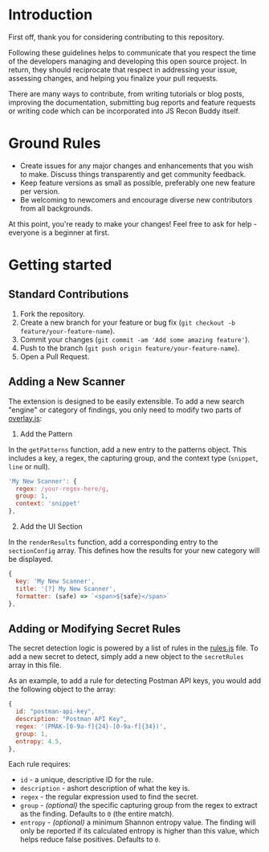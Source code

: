 # Introduction

First off, thank you for considering contributing to this repository.

Following these guidelines helps to communicate that you respect the time of the developers managing and developing this open source project. In return, they should reciprocate that respect in addressing your issue, assessing changes, and helping you finalize your pull requests.

There are many ways to contribute, from writing tutorials or blog posts, improving the documentation, submitting bug reports and feature requests or writing code which can be incorporated into JS Recon Buddy itself.

# Ground Rules

* Create issues for any major changes and enhancements that you wish to make. Discuss things transparently and get community feedback.
* Keep feature versions as small as possible, preferably one new feature per version.
* Be welcoming to newcomers and encourage diverse new contributors from all backgrounds.

At this point, you're ready to make your changes! Feel free to ask for help - everyone is a beginner at first.

# Getting started

## Standard Contributions

1. Fork the repository.
2. Create a new branch for your feature or bug fix (`git checkout -b feature/your-feature-name`).
3. Commit your changes (`git commit -am 'Add some amazing feature'`).
4. Push to the branch (`git push origin feature/your-feature-name`).
5. Open a Pull Request.

## Adding a New Scanner

The extension is designed to be easily extensible. To add a new search "engine" or category of findings, you only need to modify two parts of [overlay.js](src/overlay/overlay.js):

1. Add the Pattern

In the `getPatterns` function, add a new entry to the patterns object. This includes a key, a regex, the capturing group, and the context type (`snippet`, `line` or null).

```javascript
'My New Scanner': {
  regex: /your-regex-here/g,
  group: 1,
  context: 'snippet'
},
```

2. Add the UI Section

In the `renderResults` function, add a corresponding entry to the `sectionConfig` array. This defines how the results for your new category will be displayed.

```javascript
{ 
  key: 'My New Scanner', 
  title: '[?] My New Scanner', 
  formatter: (safe) => `<span>${safe}</span>` 
},
```

## Adding or Modifying Secret Rules

The secret detection logic is powered by a list of rules in the [rules.js](src/utils/rules.js) file. To add a new secret to detect, simply add a new object to the `secretRules` array in this file.

As an example, to add a rule for detecting Postman API keys, you would add the following object to the array:

```js
{
  id: "postman-api-key",
  description: "Postman API Key",
  regex: '(PMAK-[0-9a-f]{24}-[0-9a-f]{34})',
  group: 1,
  entropy: 4.5,
},
```

Each rule requires:
- `id` - a unique, descriptive ID for the rule.
- `description` - ashort description of what the key is.
- `regex` - the regular expression used to find the secret.
- `group` - *(optional)* the specific capturing group from the regex to extract as the finding. Defaults to `0` (the entire match).
- `entropy` - *(optional)* a minimum Shannon entropy value. The finding will only be reported if its calculated entropy is higher than this value, which helps reduce false positives. Defaults to `0`.

